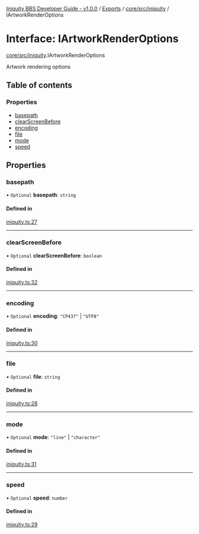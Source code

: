 [Iniquity BBS Developer Guide - v1.0.0](../README.md) / [Exports](../modules.md) / [core/src/iniquity](../modules/core_src_iniquity.md) / IArtworkRenderOptions

# Interface: IArtworkRenderOptions

[core/src/iniquity](../modules/core_src_iniquity.md).IArtworkRenderOptions

Artwork rendering options

## Table of contents

### Properties

- [basepath](core_src_iniquity.IArtworkRenderOptions.md#basepath)
- [clearScreenBefore](core_src_iniquity.IArtworkRenderOptions.md#clearscreenbefore)
- [encoding](core_src_iniquity.IArtworkRenderOptions.md#encoding)
- [file](core_src_iniquity.IArtworkRenderOptions.md#file)
- [mode](core_src_iniquity.IArtworkRenderOptions.md#mode)
- [speed](core_src_iniquity.IArtworkRenderOptions.md#speed)

## Properties

### basepath

• `Optional` **basepath**: `string`

#### Defined in

[iniquity.ts:27](https://github.com/iniquitybbs/iniquity/blob/5c3f6f1/packages/core/src/iniquity.ts#L27)

___

### clearScreenBefore

• `Optional` **clearScreenBefore**: `boolean`

#### Defined in

[iniquity.ts:32](https://github.com/iniquitybbs/iniquity/blob/5c3f6f1/packages/core/src/iniquity.ts#L32)

___

### encoding

• `Optional` **encoding**: ``"CP437"`` \| ``"UTF8"``

#### Defined in

[iniquity.ts:30](https://github.com/iniquitybbs/iniquity/blob/5c3f6f1/packages/core/src/iniquity.ts#L30)

___

### file

• `Optional` **file**: `string`

#### Defined in

[iniquity.ts:28](https://github.com/iniquitybbs/iniquity/blob/5c3f6f1/packages/core/src/iniquity.ts#L28)

___

### mode

• `Optional` **mode**: ``"line"`` \| ``"character"``

#### Defined in

[iniquity.ts:31](https://github.com/iniquitybbs/iniquity/blob/5c3f6f1/packages/core/src/iniquity.ts#L31)

___

### speed

• `Optional` **speed**: `number`

#### Defined in

[iniquity.ts:29](https://github.com/iniquitybbs/iniquity/blob/5c3f6f1/packages/core/src/iniquity.ts#L29)
